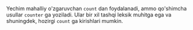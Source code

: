 Yechim mahalliy o'zgaruvchan `count` dan foydalanadi, ammo qo'shimcha usullar `counter` ga yoziladi. Ular bir xil tashqi leksik muhitga ega va shuningdek, hozirgi `count` ga kirishlari mumkin.
